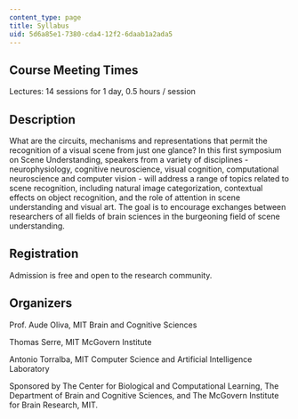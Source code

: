 ```yaml
---
content_type: page
title: Syllabus
uid: 5d6a85e1-7380-cda4-12f2-6daab1a2ada5
---
```


Course Meeting Times
--------------------

Lectures: 14 sessions for 1 day, 0.5 hours / session

Description
-----------

What are the circuits, mechanisms and representations that permit the recognition of a visual scene from just one glance? In this first symposium on Scene Understanding, speakers from a variety of disciplines - neurophysiology, cognitive neuroscience, visual cognition, computational neuroscience and computer vision - will address a range of topics related to scene recognition, including natural image categorization, contextual effects on object recognition, and the role of attention in scene understanding and visual art. The goal is to encourage exchanges between researchers of all fields of brain sciences in the burgeoning field of scene understanding.

Registration
------------

Admission is free and open to the research community.

Organizers
----------

Prof. Aude Oliva, MIT Brain and Cognitive Sciences

Thomas Serre, MIT McGovern Institute

Antonio Torralba, MIT Computer Science and Artificial Intelligence Laboratory

Sponsored by The Center for Biological and Computational Learning, The Department of Brain and Cognitive Sciences, and The McGovern Institute for Brain Research, MIT.